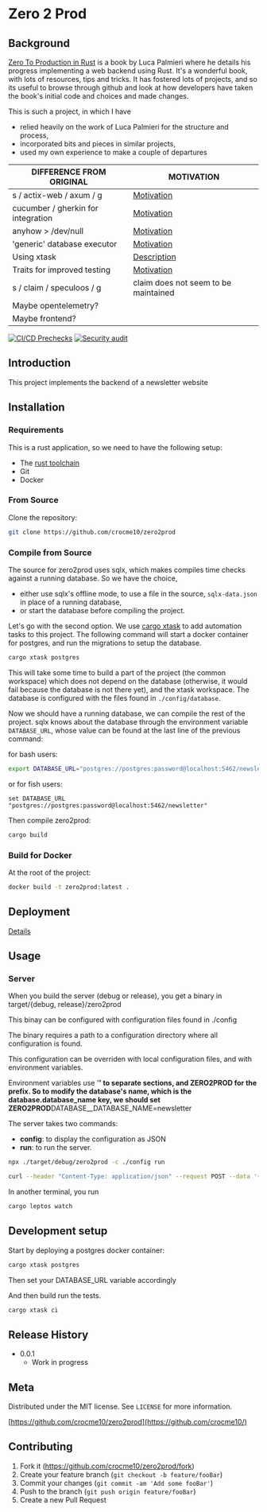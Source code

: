 # Zero 2 Prod

## Background

[Zero To Production in Rust](https://www.zero2prod.com) is a book by Luca
Palmieri where he details his progress implementing a web backend using Rust.
It's a wonderful book, with lots of resources, tips and tricks. It has fostered
lots of projects, and so its useful to browse through github and look at how
developers have taken the book's initial code and choices and made changes.

This is such a project, in which I have

- relied heavily on the work of Luca Palmieri for the structure and process,
- incorporated bits and pieces in similar projects,
- used my own experience to make a couple of departures

| DIFFERENCE FROM ORIGINAL           | MOTIVATION                                               |
| ---------------------------------- | -------------------------------------------------------- |
| s / actix-web / axum / g           | [Motivation](/documentation/webserver.md)                |
| cucumber / gherkin for integration | [Motivation](/documentation/cucumber.md)                 |
| anyhow > /dev/null                 | [Motivation](/documentation/error-handling.md)           |
| 'generic' database executor        | [Motivation](/documentation/database.md)                 |
| Using xtask                        | [Description](/documentation/xtasks.md)                  |
| Traits for improved testing        | [Motivation](/documentation/architecture-for-testing.md) |
| s / claim / speculoos / g          | claim does not seem to be maintained                     |
| Maybe opentelemetry?               |                                                          |
| Maybe frontend?                    |                                                          |

[![CI/CD Prechecks](https://github.com/crocme10/zero2prod/actions/workflows/general.yml/badge.svg)](https://github.com/crocme10/zero2prod/actions/workflows/general.yml)
[![Security audit](https://github.com/crocme10/zero2prod/actions/workflows/audit.yml/badge.svg)](https://github.com/crocme10/zero2prod/actions/workflows/audit.yml)

## Introduction

This project implements the backend of a newsletter website

## Installation

### Requirements

This is a rust application, so we need to have the following setup:

- The [rust toolchain](https://www.rust-lang.org/tools/install)
- Git
- Docker

### From Source

Clone the repository:

```sh
git clone https://github.com/crocme10/zero2prod
```

### Compile from Source

The source for zero2prod uses sqlx, which makes compiles time checks against a
running database. So we have the choice,

- either use sqlx's offline mode, to use a file in the source, `sqlx-data.json`
  in place of a running database,
- or start the database before compiling the project.

Let's go with the second option. We use
[cargo xtask](https://github.com/matklad/cargo-xtask) to add automation tasks to
this project. The following command will start a docker container for postgres,
and run the migrations to setup the database.

```sh
cargo xtask postgres
```

This will take some time to build a part of the project (the common workspace)
which does not depend on the database (otherwise, it would fail because the
database is not there yet), and the xtask workspace. The database is configured
with the files found in `./config/database`.

Now we should have a running database, we can compile the rest of the project.
sqlx knows about the database through the environment variable `DATABASE_URL`,
whose value can be found at the last line of the previous command:

for bash users:

```sh
export DATABASE_URL="postgres://postgres:password@localhost:5462/newsletter"
```

or for fish users:

```fish
set DATABASE_URL "postgres://postgres:password@localhost:5462/newsletter"
```

Then compile zero2prod:

```sh
cargo build
```

### Build for Docker

At the root of the project:

```sh
docker build -t zero2prod:latest .
```

## Deployment

[Details](/documentations/deployment.md)

## Usage

### Server

When you build the server (debug or release), you get a binary in target/{debug,
release}/zero2prod

This binay can be configured with configuration files found in ./config

The binary requires a path to a configuration directory where all configuration
is found.

This configuration can be overriden with local configuration files, and with
environment variables.

Environment variables use '**' to separate sections, and ZERO2PROD for the
prefix. So to modify the database's name, which is the database.database_name
key, we should set ZERO2PROD**DATABASE\_\_DATABASE_NAME=newsletter

The server takes two commands:

- **config**: to display the configuration as JSON
- **run**: to run the server.


```sh
npx ./target/debug/zero2prod -c ./config run
```

```sh
curl --header "Content-Type: application/json" --request POST --data '{"username": "alice", "email": "alice@acme.inc"}' http://localhost:8082/subscriptions
```

In another terminal, you run

```sh
cargo leptos watch
```

## Development setup

Start by deploying a postgres docker container:

```sh
cargo xtask postgres
```

Then set your DATABASE_URL variable accordingly

And then build run the tests.

```sh
cargo xtask ci

```

## Release History

- 0.0.1
  - Work in progress

## Meta

Distributed under the MIT license. See `LICENSE` for more information.

[https://github.com/crocme10/zero2prod](https://github.com/crocme10/)

## Contributing

1. Fork it (<https://github.com/crocme10/zero2prod/fork>)
2. Create your feature branch (`git checkout -b feature/fooBar`)
3. Commit your changes (`git commit -am 'Add some fooBar'`)
4. Push to the branch (`git push origin feature/fooBar`)
5. Create a new Pull Request

<!-- Markdown link & img dfn's -->
